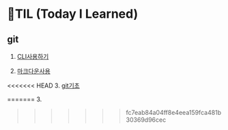 # 🌱TIL (Today I Learned)

## git

1. [CLI사용하기](./startcamp/CLI.md)

2. [마크다운사용](./startcamp/markdown.md)

<<<<<<< HEAD
3. [git기초](./startcamp/git.md)

   
=======
3. 
>>>>>>> fc7eab84a04ff8e4eea159fca481b30369d96cec
